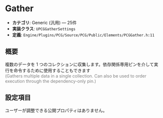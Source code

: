 # Gather

- **カテゴリ**: Generic (汎用) — 25件
- **実装クラス**: `UPCGGatherSettings`
- **定義**: `Engine/Plugins/PCG/Source/PCG/Public/Elements/PCGGather.h:11`

## 概要

複数のデータを 1 つのコレクションに収集します。依存関係専用ピンを介して実行を命令するために使用することもできます<br><span style='color:gray'>(Gathers multiple data in a single collection. Can also be used to order execution through the dependency-only pin.)</span>

## 設定項目


ユーザーが調整できる公開プロパティはありません。
